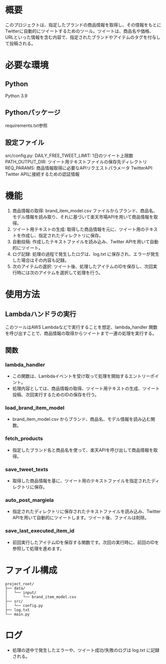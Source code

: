 # 概要
このプロジェクトは、指定したブランドの商品情報を取得し、その情報をもとにTwitterに自動的にツイートするためのツール。ツイートは、商品名や価格、URLといった情報を含む内容で、指定されたブランドやアイテムのタグを付与して投稿される。

# 必要な環境
## Python
Python 3.9

## Pythonパッケージ
requirements.txt参照

## 設定ファイル
src/config.py:
DAILY_FREE_TWEET_LIMIT: 1日のツイート上限数
PATH_OUTPUT_DIR: ツイート用テキストファイルの保存先ディレクトリ
REQ_PARAMS: 商品情報取得に必要なAPIリクエストパラメータ
TwitterAPI: Twitter APIに接続するための認証情報

# 機能
1. 商品情報の取得: brand_item_model.csv ファイルからブランド、商品名、モデル情報を読み取り、それに基づいて楽天市場APIを用いて商品情報を取得。
2. ツイート用テキストの生成: 取得した商品情報を元に、ツイート用のテキストを作成し、指定されたディレクトリに保存。
3. 自動投稿: 作成したテキストファイルを読み込み、Twitter APIを用いて自動的にツイート。
4. ログ記録: 処理の過程で発生したログは、log.txt に保存され、エラーが発生した場合はその内容も記録。
5. 次のアイテムの選択: ツイート後、処理したアイテムのIDを保存し、次回実行時には次のアイテムを選択して処理を行う。

# 使用方法
## Lambdaハンドラの実行
このツールはAWS Lambdaなどで実行することを想定、lambda_handler 関数を呼び出すことで、商品情報の取得からツイートまで一連の処理を実行する。

## 関数
### lambda_handler
- この関数は、Lambdaイベントを受け取って処理を開始するエントリーポイント。
- 処理内容としては、商品情報の取得、ツイート用テキストの生成、ツイート投稿、次回実行するためのIDの保存を行う。

### load_brand_item_model
- brand_item_model.csv からブランド、商品名、モデル情報を読み込む関数。

### fetch_products
- 指定したブランド名と商品名を使って、楽天APIを呼び出して商品情報を取得。

### save_tweet_texts
- 取得した商品情報を基に、ツイート用のテキストファイルを指定されたディレクトリに保存。

### auto_post_margiela
- 指定されたディレクトリに保存されたテキストファイルを読み込み、Twitter APIを用いて自動的にツイートします。ツイート後、ファイルは削除。

### save_last_executed_item_id
- 前回実行したアイテムIDを保存する関数です。次回の実行時に、前回のIDを参照して処理を進めます。

# ファイル構成
```
project_root/
├── data/
│   └── input/
│       └── brand_item_model.csv
├── src/
│   └── config.py
├── log.txt
└── main.py
```
# ログ
- 処理の途中で発生したエラーや、ツイート成功/失敗のログは log.txt に記録される。
